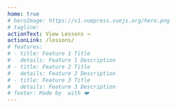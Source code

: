 ```yaml
---
home: true
# heroImage: https://v1.vuepress.vuejs.org/hero.png
# tagline: 
actionText: View Lessons →
actionLink: /lessons/
# features:
# - title: Feature 1 Title
#   details: Feature 1 Description
# - title: Feature 2 Title
#   details: Feature 2 Description
# - title: Feature 3 Title
#   details: Feature 3 Description
# footer: Made by  with ❤️
---
```

